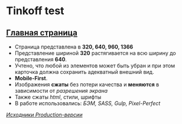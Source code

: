 # Tinkoff test

[Главная страница](https://scofield001.github.io/tinkoff-test)
---
+ Страница представлена в **320, 640, 960, 1366**
+ Представление шириной **320**  растягивается на всю ширину до представления **640**.
+ Учтено, что любой из элементов может быть убран и при этом карточка должна сохранить адекватный внешний вид.
+ **Mobile-First**.
+ Изображения **сжаты** без потери качества и **меняются** в зависимости от _разрешения экрана_
+ Также сжаты _html_, стили, шрифты
+ В работе использовались: _БЭМ, SASS, Gulp, Pixel-Perfect_

_[Исходники Production-версии](https://github.com/Scofield001/scofield001.github.io/tree/master/tinkoff-test)_
